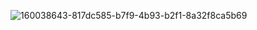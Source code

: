 ![160038643-817dc585-b7f9-4b93-b2f1-8a32f8ca5b69](https://github.com/Shollytak/Html-Css/assets/117774236/9f79f787-887d-434a-8df7-8287ca9601ab)
